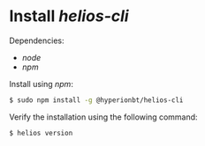 # Install *helios-cli*

Dependencies:
  * *node*
  * *npm*

Install using *npm*:
```bash
$ sudo npm install -g @hyperionbt/helios-cli
```

Verify the installation using the following command:
```bash
$ helios version
```